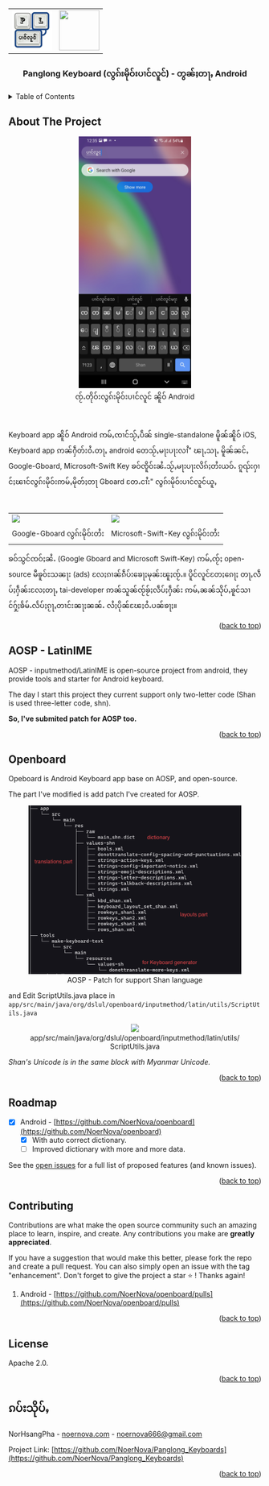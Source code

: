 <div id="top"></div>

<!-- PROJECT LOGO -->
<br />

<div align="center">

<table>
  <tr>
    <td>
     <img src="../Panglong_Keyboard-logo.png" alt="Panglong Keyboard" width="80" height="80">
    </td>
    <td>
      <img src="https://cdn.jsdelivr.net/gh/devicons/devicon/icons/android/android-original.svg" width="80" height="80"/>
    </td>
  </tr>
</table>

  <h3 align="center">Panglong Keyboard (လွၵ်းမိုဝ်းပၢင်လူင်) - တွၼ်ႈတႃႇ Android</h3>

</div>

<!-- TABLE OF CONTENTS -->

<details>
  <summary>Table of Contents</summary>
  <ol>
    <li>
      <a href="#about-the-project">လွင်ႈတၢင်း</a>
    </li>
    <li><a href="#roadmap">Roadmap</a></li>
    <li><a href="#contributing">Contributing</a></li>
    <li><a href="#license">License</a></li>
    <li><a href="#contact">ၵပ်းသိုပ်ႇ</a></li>
  </ol>
</details>

<!-- ABOUT THE PROJECT -->

## About The Project

<div align="center">
  <figure>
    <img src="demo_android.jpeg" alt="Demo: Android" height="500"/>
    <br />
    <figcaption>ၸႂ်ႉတိုဝ်းလွၵ်းမိုဝ်းပၢင်လူင် ၼိူဝ် Android</figcaption>
  </figure>
</div>
<br />

Keyboard app ၼိူဝ် Android ဢမ်ႇၸၢင်သႂ်ႇပဵၼ် single-standalone မိူၼ်ၼိူဝ် iOS, Keyboard app ဢၼ်ႁဵတ်းဝႆႉတႃႇ android တေသႂ်ႇမႃးပႃးလၢႆ" ၽႃႇသႃႇ
မိူၼ်ၼင်ႇ Google-Gboard, Microsoft-Swift Key ၶဝ်ၸိူဝ်းၼႆႉသႂ်ႇမႃးပႃးလိၵ်ႈတႆးယဝ်ႉ ၵူၺ်းႁၢင်ႈၽၢင်လွၵ်းမိုဝ်းဢမ်ႇမိုတ်ႈတႃ
Gboard တႄႉငၢႆး" လွၵ်းမိုဝ်းပၢင်လူင်ယူႇ

<div align="center">
 <table>
  <tr>
    <td>
      <image src="google_Gboard.jpeg" width="200">
    </td>
    &nbsp; &nbsp; &nbsp; &nbsp; &nbsp; &nbsp; &nbsp; 
    <td>
      <image src="microsoft_Swiftkey.jpeg" width="200">
    </td>
  </tr>
  <tr>
    <td>
      Google-Gboard လွၵ်းမိုဝ်းတႆး
    </td>
    &nbsp; &nbsp; &nbsp; &nbsp; &nbsp; &nbsp; &nbsp; 
    <td>
      Microsoft-Swift-Key လွၵ်းမိုဝ်းတႆး
    </td>
  </tr>
</table> 
</div>

ၶဝ်သွင်ၸဝ်ႈၼႆႉ (Google Gboard and Microsoft Swift-Key) ဢမ်ႇၸႂ်ႈ open-source မီၶူဝ်ႊသၼႃး (ads) လႄႈၵၢၼ်ၵဵပ်းၶေႃႈမုၼ်းၽူႈၸႂ်ႉ။
ပိူင်လူင်တႄႈၵေႃႈ တႃႇလဵပ်ႈႁဵၼ်းလႄႈတႃႇ tai-developer ဢၼ်သူၼ်ၸႂ်ၶႂ်ႈလဵပ်ႈႁဵၼ်း ဢမ်ႇၼၼ်သိုပ်ႇၶူင်သၢင်ႁႂ်ႈၶႅမ်ႉလႅပ်ႈၵႂႃႇတၢင်းၼႃႈၼၼ်ႉ လႆႈပိုၼ်ၽႄႈဝႆႉပၼ်ၶႃႈ။

<p align="right">(<a href="#top">back to top</a>)</p>

<!-- AOSP -->

## AOSP - LatinIME

AOSP - inputmethod/LatinIME is open-source project from android, they provide tools and starter for Android keyboard.

The day I start this project they current support only two-letter code (Shan is used three-letter code, shn).

**So, I've submited patch for AOSP too.**

<p align="right">(<a href="#top">back to top</a>)</p>

<!-- Openboard -->

## Openboard

Opeboard is Android Keyboard app base on AOSP, and open-source.

The part I've modified is add patch I've created for AOSP.

<figure align="center">
  <img src="AOSP - Patch_android.png" width="500">
  <figcaption>AOSP  - Patch for support Shan language</figcaption>
</figure>

and Edit ScriptUtils.java place in
``` app/src/main/java/org/dslul/openboard/inputmethod/latin/utils/ScriptUtils.java ```

<figure align="center">
  <image src="scriptutils.png" width="400">
  <figcaption>app/src/main/java/org/dslul/openboard/inputmethod/latin/utils/ScriptUtils.java</figcaption>
</figure>

*Shan's Unicode is in the same block with Myanmar Unicode.*

<p align="right">(<a href="#top">back to top</a>)</p>

<!-- ROADMAP -->

## Roadmap

- [x] Android - [https://github.com/NoerNova/openboard](https://github.com/NoerNova/openboard)
  - [x] With auto correct dictionary.
  - [ ] Improved dictionary with more and more data.

See the [open issues](https://github.com/NoerNova/Panglong_Keyboards/issues) for a full list of proposed features (and known issues).

<p align="right">(<a href="#top">back to top</a>)</p>

<!-- CONTRIBUTING -->

## Contributing

Contributions are what make the open source community such an amazing place to learn, inspire, and create. Any contributions you make are **greatly appreciated**.

If you have a suggestion that would make this better, please fork the repo and create a pull request. You can also simply open an issue with the tag "enhancement".
Don't forget to give the project a star ⭐️ ! Thanks again!

1. Android - [https://github.com/NoerNova/openboard/pulls](https://github.com/NoerNova/openboard/pulls)

<p align="right">(<a href="#top">back to top</a>)</p>

<!-- LICENSE -->

## License

Apache 2.0.

<p align="right">(<a href="#top">back to top</a>)</p>

<!-- CONTACT -->

## ၵပ်းသိုပ်ႇ

NorHsangPha - [noernova.com](noernova.com) - noernova666@gmail.com

Project Link: [https://github.com/NoerNova/Panglong_Keyboards](https://github.com/NoerNova/Panglong_Keyboards)

<p align="right">(<a href="#top">back to top</a>)</p>
